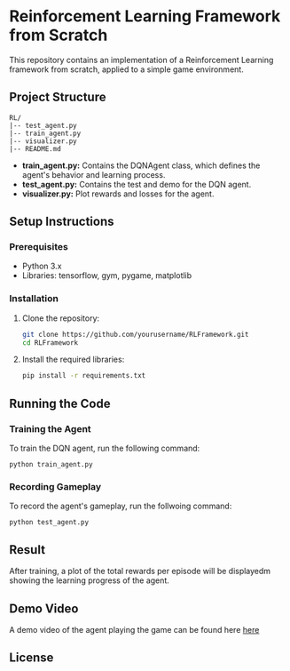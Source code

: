 # Reinforcement Learning Framework from Scratch

This repository contains an implementation of a Reinforcement Learning framework from scratch, applied to a simple game environment.

## Project Structure

```
RL/
|-- test_agent.py
|-- train_agent.py
|-- visualizer.py
|-- README.md
```

- **train_agent.py:** Contains the DQNAgent class, which defines the agent's behavior and learning process.
- **test_agent.py:** Contains the test and demo for the DQN agent.
- **visualizer.py:** Plot rewards and losses for the agent.

## Setup Instructions

### Prerequisites
- Python 3.x
- Libraries: tensorflow, gym, pygame, matplotlib

### Installation
1. Clone the repository:
    ```bash
    git clone https://github.com/yourusername/RLFramework.git
    cd RLFramework
    ```

2. Install the required libraries:
    ```bash
    pip install -r requirements.txt
    ```

## Running the Code

### Training the Agent
To train the DQN agent, run the following command:
```
python train_agent.py
```

### Recording Gameplay
To record the agent's gameplay, run the follwoing command:
```
python test_agent.py
```

## Result 
After training, a plot of the total rewards per episode will be displayedm showing the learning progress of the agent.

## Demo Video
A demo video of the agent playing the game can be found here [here](https://drive.google.com/file/d/14wACXJGy5b452vsfVd6MLeeF2h4Hyh7N/view?usp=drivesdk)

## License
